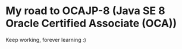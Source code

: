 # My road to OCAJP-8 (Java SE 8 Oracle Certified Associate (OCA))

Keep working, forever learning :)

